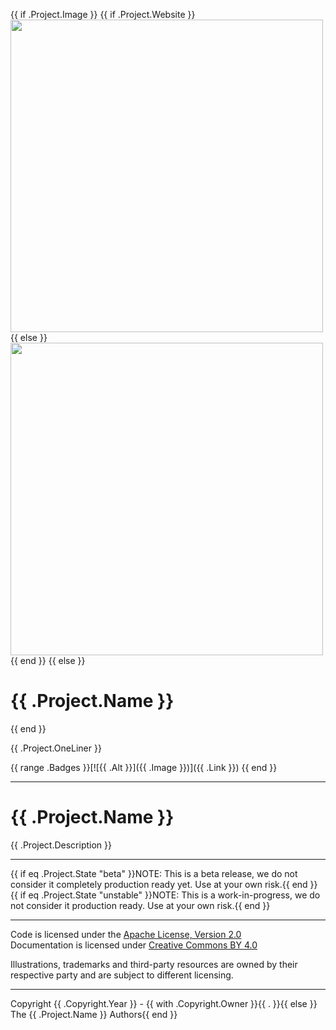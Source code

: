 {{ if .Project.Image }}
{{ if .Project.Website }}
<a href="{{ .Project.Website }}"><img src="{{ .Project.Image }}" width="500"/></a>
{{ else }}
<img src="{{ .Project.Image }}" width="500"/>
{{ end }}
{{ else }}
# {{ .Project.Name }}
{{ end }}

{{ .Project.OneLiner }}

{{ range .Badges }}[![{{ .Alt }}]({{ .Image }})]({{ .Link }}) {{ end }}

----

# {{ .Project.Name }}
{{ .Project.Description }}

---

{{ if eq .Project.State "beta" }}NOTE: This is a beta release, we do not consider it completely production ready yet. Use at your own risk.{{ end }}
{{ if eq .Project.State "unstable" }}NOTE: This is a work-in-progress, we do not consider it production ready. Use at your own risk.{{ end }}

----

Code is licensed under the [Apache License, Version 2.0](/LICENSE)  
Documentation is licensed under [Creative Commons BY 4.0](/docs/LICENSE)  

Illustrations, trademarks and third-party resources are owned by their respective party and are subject to different licensing.

---

Copyright {{ .Copyright.Year }} - {{ with .Copyright.Owner }}{{ . }}{{ else }} The {{ .Project.Name }} Authors{{ end }}
